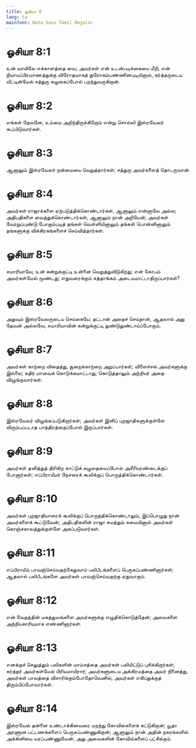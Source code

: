 ```yaml
---
title: ஓசியா 8
lang: ta
mainfont: Noto Sans Tamil Regular
---
```


# ஓசியா 8:1

உன் வாயிலே எக்காளத்தை வை; அவர்கள் என் உடன்படிக்கையை மீறி, என் நியாயப்பிரமாணத்துக்கு விரோதமாகத் துரோகம்பண்ணினபடியினால், கர்த்தருடைய வீட்டின்மேல் சத்துரு கழுகைப்போல் பறந்துவருகிறான்.

# ஓசியா 8:2

எங்கள் தேவனே, உம்மை அறிந்திருக்கிறோம் என்று சொல்லி இஸ்ரவேலர் கூப்பிடுவார்கள்.

# ஓசியா 8:3

ஆனாலும் இஸ்ரவேலர் நன்மையை வெறுத்தார்கள்; சத்துரு அவர்களைத் தொடருவான்.

# ஓசியா 8:4

அவர்கள் ராஜாக்களை ஏற்படுத்திக்கொண்டார்கள், ஆனாலும் என்னாலே அல்ல; அதிபதிகளை வைத்துக்கொண்டார்கள், ஆனாலும் நான் அறியேன்; அவர்கள் வேரறுப்புண்டு போகும்படித் தங்கள் வெள்ளியினாலும் தங்கள் பொன்னினாலும் தங்களுக்கு விக்கிரகங்களைச் செய்வித்தார்கள்.

# ஓசியா 8:5

சமாரியாவே, உன் கன்றுக்குட்டி உன்னை வெறுத்துவிடுகிறது; என் கோபம் அவர்கள்மேல் மூண்டது; எதுவரைக்கும் சுத்தாங்கம் அடையமாட்டாதிருப்பார்கள்?

# ஓசியா 8:6

அதுவும் இஸ்ரவேலருடைய செய்கையே; தட்டான் அதைச் செய்தான், ஆதலால் அது தேவன் அல்லவே, சமாரியாவின் கன்றுக்குட்டி துண்டுதுண்டாய்ப்போகும்.

# ஓசியா 8:7

அவர்கள் காற்றை விதைத்து, சூறைக்காற்றை அறுப்பார்கள்; விளைச்சல் அவர்களுக்கு இல்லை; கதிர் மாவைக் கொடுக்கமாட்டாது; கொடுத்தாலும் அந்நியர் அதை விழுங்குவார்கள்.

# ஓசியா 8:8

இஸ்ரவேலர் விழுங்கப்படுகிறார்கள்; அவர்கள் இனிப் புறஜாதிகளுக்குள்ளே விரும்பப்படாத பாத்திரத்தைப்போல் இருப்பார்கள்.

# ஓசியா 8:9

அவர்கள் தனித்துத் திரிகிற காட்டுக் கழுதையைப்போல் அசீரியரண்டைக்குப் போனார்கள்; எப்பிராயீமர் நேசரைக் கூலிக்குப் பொருத்திக்கொண்டார்கள்.

# ஓசியா 8:10

அவர்கள் புறஜாதியாரைக் கூலிக்குப் பொருத்திக்கொண்டாலும், இப்பொழுது நான் அவர்களைக் கூட்டுவேன்; அதிபதிகளின் ராஜா சுமத்தும் சுமையினால் அவர்கள் கொஞ்சகாலத்துக்குள்ளே அகப்படுவார்கள்.

# ஓசியா 8:11

எப்பிராயீம் பாவஞ்செய்வதற்கேதுவாய் பலிபீடங்களைப் பெருகப்பண்ணினார்கள்; ஆதலால் பலிபீடங்களே அவர்கள் பாவஞ்செய்வதற்கு ஏதுவாகும்.

# ஓசியா 8:12

என் வேதத்தின் மகத்துவங்களை அவர்களுக்கு எழுதிக்கொடுத்தேன்; அவைகளை அந்நியகாரியமாக எண்ணினார்கள்.

# ஓசியா 8:13

எனக்குச் செலுத்தும் பலிகளின் மாம்சத்தை அவர்கள் பலியிட்டுப் புசிக்கிறார்கள்; கர்த்தர் அவர்கள்மேல் பிரியமாயிரார்; அவர்களுடைய அக்கிரமத்தை அவர் நினைத்து, அவர்கள் பாவத்தை விசாரிக்கும்போதோவெனில், அவர்கள் எகிப்துக்குத் திரும்பிப்போவார்கள்.

# ஓசியா 8:14

இஸ்ரவேல் தன்னை உண்டாக்கினவரை மறந்து கோவில்களைக் கட்டுகிறான்; யூதா அரணான பட்டணங்களைப் பெருகப்பண்ணுகிறான்; ஆனாலும் நான் அதின் நகரங்களில் அக்கினியை வரப்பண்ணுவேன்; அது அவைகளின் கோவில்களைப் பட்சிக்கும்.

